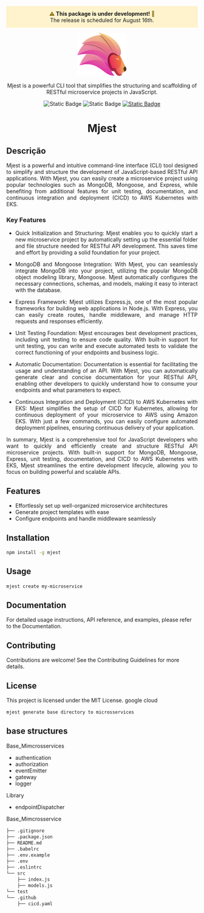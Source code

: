 <div align="center" style="background-color: #fff3cd; padding: 10px; border: 1px solid #ffeeba;">
    <p align="center" style="margin: 0; font-weight: bold;">
        <span style="color: #856404;">&#9888;</span> <span>This package is under development! </span>
        <span style="color: #856404;">&#128679;</span>
    </p>
    <p align="center" style="margin: 0;">The release is scheduled for August 16th.</p>
</div>

<p align="center">
  <img src="https://github.com/EddieUFSM/mjest/blob/main/public/logo.png" />
</p>

<p align="center">
 Mjest is a powerful CLI tool that simplifies the structuring and scaffolding of RESTful microservice projects in JavaScript. 
</p>

<p align="center">
  <img alt="Static Badge" src="https://badge.fury.io/js/mongoose-express-sanitizer.svg">
  <img alt="Static Badge" src="https://img.shields.io/badge/licence-MIT-green">
  <a href="https://www.patreon.com/mjest"><img alt="Static Badge" src="https://img.shields.io/badge/patreon-donate-green"></a>
</p>


<h1 align="center">
  Mjest
</h1>

<h2>Descrição</h2>
<p align="justify">
  Mjest is a powerful and intuitive command-line interface (CLI) tool designed to simplify and structure the development of JavaScript-based RESTful API applications. With Mjest, you can easily create a microservice project using popular technologies such as MongoDB, Mongoose, and Express, while benefiting from additional features for unit testing, documentation, and continuous integration and deployment (CICD) to AWS Kubernetes with EKS.
</p>

<h3> Key Features </h3>
<ul>
<li> <p align="justify"> Quick Initialization and Structuring: Mjest enables you to quickly start a new microservice project by automatically setting up the essential folder and file structure needed for RESTful API development. This saves time and effort by providing a solid foundation for your project. </p> </li>
<li> <p align="justify">MongoDB and Mongoose Integration: With Mjest, you can seamlessly integrate MongoDB into your project, utilizing the popular MongoDB object modeling library, Mongoose. Mjest automatically configures the necessary connections, schemas, and models, making it easy to interact with the database.</p> </li>
<li> <p align="justify">Express Framework: Mjest utilizes Express.js, one of the most popular frameworks for building web applications in Node.js. With Express, you can easily create routes, handle middleware, and manage HTTP requests and responses efficiently.</p> </li>
<li> <p align="justify">Unit Testing Foundation: Mjest encourages best development practices, including unit testing to ensure code quality. With built-in support for unit testing, you can write and execute automated tests to validate the correct functioning of your endpoints and business logic.</p> </li>
<li> <p align="justify">Automatic Documentation: Documentation is essential for facilitating the usage and understanding of an API. With Mjest, you can automatically generate clear and concise documentation for your RESTful API, enabling other developers to quickly understand how to consume your endpoints and what parameters to expect.</p> </li>
<li> <p align="justify">Continuous Integration and Deployment (CICD) to AWS Kubernetes with EKS: Mjest simplifies the setup of CICD for Kubernetes, allowing for continuous deployment of your microservice to AWS using Amazon EKS. With just a few commands, you can easily configure automated deployment pipelines, ensuring continuous delivery of your application.</p> </li>
</ul>

<p align="justify">
In summary, Mjest is a comprehensive tool for JavaScript developers who want to quickly and efficiently create and structure RESTful API microservice projects. With built-in support for MongoDB, Mongoose, Express, unit testing, documentation, and CICD to AWS Kubernetes with EKS, Mjest streamlines the entire development lifecycle, allowing you to focus on building powerful and scalable APIs.
</p>

<h2> Features </h2>

- Effortlessly set up well-organized microservice architectures
- Generate project templates with ease
- Configure endpoints and handle middleware seamlessly

<h2> Installation </h2> 

```bash
npm install -g mjest
```

## Usage

```bash
mjest create my-microservice
```
<h2> Documentation </h2>

For detailed usage instructions, API reference, and examples, please refer to the Documentation.

<h2> Contributing </h2>

Contributions are welcome! See the Contributing Guidelines for more details.

<h2> License </h2>

This project is licensed under the MIT License.
 google cloud

```bash
mjest generate base directory to microsservices
```

<h2> base structures </h2>

Base_Mimcrosservices
- authentication
- authorization
- eventEmitter
- gateway
- logger

Library
- endpointDispatcher

Base_Mimcrosservice


```
├── .gitignore
├── .package.json
├── README.md
├── .babelrc
├── .env.example
├── .env
├── .eslintrc
└── src
    ├── index.js
    ├── models.js
└── test
└── .github
    ├── cicd.yaml
```
